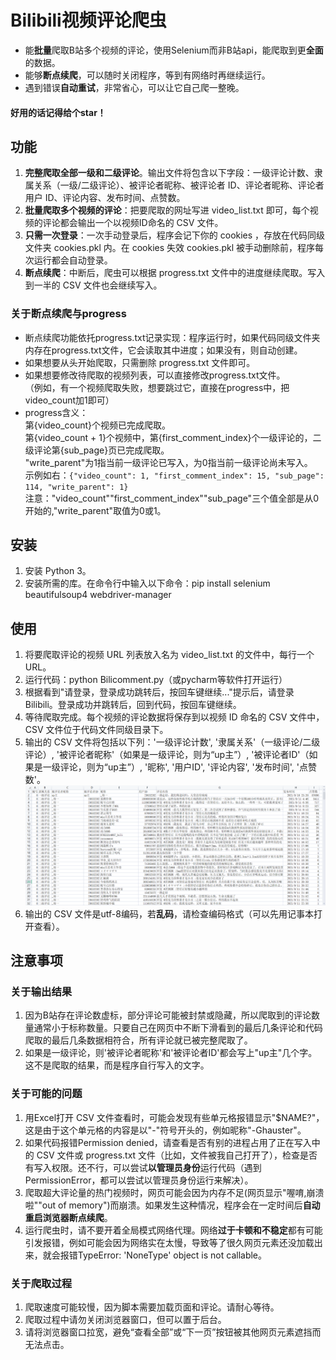 # Bilibili视频评论爬虫

* 能**批量**爬取B站多个视频的评论，使用Selenium而非B站api，能爬取到更**全面**的数据。
* 能够**断点续爬**，可以随时关闭程序，等到有网络时再继续运行。
* 遇到错误**自动重试**，非常省心，可以让它自己爬一整晚。

#### 好用的话记得给个star！

## 功能
1. **完整爬取全部一级和二级评论**。输出文件将包含以下字段：一级评论计数、隶属关系（一级/二级评论）、被评论者昵称、被评论者 ID、评论者昵称、评论者用户 ID、评论内容、发布时间、点赞数。     
2. **批量爬取多个视频的评论**：把要爬取的网址写进 video_list.txt 即可，每个视频的评论都会输出一个以视频ID命名的 CSV 文件。
3. **只需一次登录**：一次手动登录后，程序会记下你的 cookies ，存放在代码同级文件夹 cookies.pkl 内。在 cookies 失效 cookies.pkl 被手动删除前，程序每次运行都会自动登录。
4. **断点续爬**：中断后，爬虫可以根据 progress.txt 文件中的进度继续爬取。写入到一半的 CSV 文件也会继续写入。

### 关于断点续爬与progress
* 断点续爬功能依托progress.txt记录实现：程序运行时，如果代码同级文件夹内存在progress.txt文件，它会读取其中进度；如果没有，则自动创建。
* 如果想要从头开始爬取，只需删除 progress.txt 文件即可。
* 如果想要修改待爬取的视频列表，可以直接修改progress.txt文件。    
（例如，有一个视频爬取失败，想要跳过它，直接在progress中，把video_count加1即可）        
* progress含义：    
第{video_count}个视频已完成爬取。    
第{video_count + 1}个视频中，第{first_comment_index}个一级评论的，二级评论第{sub_page}页已完成爬取。    
"write_parent"为1指当前一级评论已写入，为0指当前一级评论尚未写入。     
示例如右：`{"video_count": 1, "first_comment_index": 15, "sub_page": 114, "write_parent": 1}`            
注意："video_count""first_comment_index""sub_page"三个值全部是从0开始的,"write_parent"取值为0或1。    

## 安装
1. 安装 Python 3。
2. 安装所需的库。在命令行中输入以下命令：pip install selenium beautifulsoup4 webdriver-manager

## 使用
1. 将要爬取评论的视频 URL 列表放入名为 video_list.txt 的文件中，每行一个 URL。
2. 运行代码：python Bilicomment.py（或pycharm等软件打开运行）
3. 根据看到"请登录，登录成功跳转后，按回车键继续..."提示后，请登录 Bilibili。登录成功并跳转后，回到代码，按回车键继续。
4. 等待爬取完成。每个视频的评论数据将保存到以视频 ID 命名的 CSV 文件中， CSV 文件位于代码文件同级目录下。
5. 输出的 CSV 文件将包括以下列：'一级评论计数', '隶属关系'（一级评论/二级评论）, '被评论者昵称'（如果是一级评论，则为“up主”）, '被评论者ID'（如果是一级评论，则为“up主”）, '昵称', '用户ID', '评论内容', '发布时间', '点赞数'。        
![爬取字段示例](/image/output_sample.png)
6. 输出的 CSV 文件是utf-8编码，若**乱码**，请检查编码格式（可以先用记事本打开查看）。

## 注意事项
### 关于输出结果
1. 因为B站存在评论数虚标，部分评论可能被封禁或隐藏，所以爬取到的评论数量通常小于标称数量。只要自己在网页中不断下滑看到的最后几条评论和代码爬取的最后几条数据相符合，所有评论就已被完整爬取了。
2. 如果是一级评论，则'被评论者昵称'和'被评论者ID'都会写上"up主"几个字。这不是爬取的结果，而是程序自行写入的文字。

### 关于可能的问题
1. 用Excel打开 CSV 文件查看时，可能会发现有些单元格报错显示"$NAME?"，这是由于这个单元格的内容是以"-"符号开头的，例如昵称"-Ghauster"。
2. 如果代码报错Permission denied，请查看是否有别的进程占用了正在写入中的 CSV 文件或 progress.txt 文件（比如，文件被我自己打开了），检查是否有写入权限。还不行，可以尝试**以管理员身份**运行代码（遇到PermissionError，都可以尝试以管理员身份运行来解决）。
3. 爬取超大评论量的热门视频时，网页可能会因为内存不足(网页显示"喔唷,崩溃啦""out of memory")而崩溃。如果发生这种情况，程序会在一定时间后**自动重启浏览器断点续爬**。
4. 运行爬虫时，请不要开着全局模式网络代理。网络**过于卡顿和不稳定**都有可能引发报错，例如可能会因为网络实在太慢，导致等了很久网页元素还没加载出来，就会报错TypeError: 'NoneType' object is not callable。

### 关于爬取过程
1. 爬取速度可能较慢，因为脚本需要加载页面和评论。请耐心等待。
2. 爬取过程中请勿关闭浏览器窗口，但可以置于后台。
3. 请将浏览器窗口拉宽，避免“查看全部”或“下一页”按钮被其他网页元素遮挡而无法点击。
